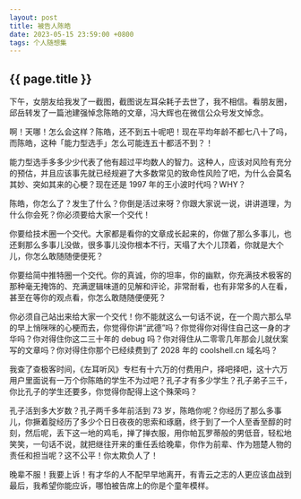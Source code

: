 ```yaml
---
layout: post
title: 被告人陈皓
date: 2023-05-15 23:59:00 +0800
tags: 个人随想集
---
```


<h2>{{ page.title }}</h2>

下午，女朋友给我发了一截图，截图说左耳朵耗子去世了，我不相信。看朋友圈，邱岳转发了一篇池建强悼念陈皓的文章，冯大辉也在微信公众号发文悼念。

啊！天哪！怎么会这样？陈皓，还不到五十呢吧！现在平均年龄不都七八十了吗，而陈皓，这种「能力型选手」怎么可能连五十都活不到？！

能力型选手多多少少代表了他有超过平均数人的智力。这种人，应该对风险有充分的预估，并且应该事先就已经规避了大多数常见的致命性风险了吧，为什么会莫名其妙、突如其来的心梗？现在还是 1997 年的王小波时代吗？WHY？

陈皓，你怎么了？发生了什么？你倒是活过来呀？你跟大家说一说，讲讲道理，为什么你会死？你必须要给大家一个交代！

你要给技术圈一个交代。大家都是看你的文章成长起来的，你做了那么多事儿，也还剩那么多事儿没做，很多事儿没你根本不行，天塌了大个儿顶着，你就是大个儿，你怎么敢随随便便死？

你要给简中推特圈一个交代。你的真诚，你的坦率，你的幽默，你充满技术极客的那种毫无掩饰的、充满逻辑味道的见解和评论，非常耐看，也有非常多的人在看，甚至在等你的观点看，你怎么敢随随便便死？

你必须自己站出来给大家一个交代！你不能就这么一句话不说，在一个周六那么早的早上悄咪咪的心梗而去，你觉得你讲“武德”吗？你觉得你对得住自己这一身的才华吗？你对得住你这二三十年的 debug 吗？你对得住从二零零几年那会儿就伏案写的文章吗？你对得住你那个已经续费到了 2028 年的 coolshell.cn 域名吗？

我查了查极客时间，《左耳听风》专栏有十六万的付费用户，择吧择吧，这十六万用户里面说有一万个你陈皓的学生不为过吧？孔子才有多少学生？孔子弟子三千，你比孔子的学生还要多，你觉得你配得上这个殊荣吗？

孔子活到多大岁数？孔子两千多年前活到 73 岁，陈皓你呢？你经历了那么多事儿，你撅着腚经历了多少个日日夜夜的思索和琢磨，终于到了一个人至香至醇的时刻，然后呢，丢下这一地的鸡毛，掸了掸衣服，用你帕瓦罗蒂般的男低音，轻松地笑笑，一句话不说，就把继往开来的重任丢给晚辈，你作为前辈、作为翘楚人物的责任和担当呢？这不公平！你太欺负人了！

晚辈不服！我要上诉！有才华的人不配早早地离开，有青云之志的人更应该血战到最后，我希望你能应诉，哪怕被告席上的你是个童年模样。